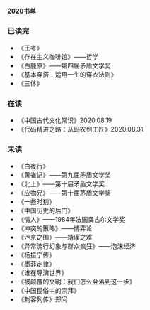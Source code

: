 #### 2020书单

### 已读完
- 《王考》
- 《存在主义咖啡馆》——哲学
- 《白鹿原》——第四届矛盾文学奖
- 《基本穿搭：适用一生的穿衣法则》
- 《三体》

### 在读
- 《中国古代文化常识》2020.08.19
- 《代码精进之路：从码农到工匠》2020.08.31

### 未读
- 《白夜行》
- 《黄雀记》——第九届矛盾文学奖
- 《北上》——第十届矛盾文学奖
- 《应物兄》——第十届茅盾文学奖
- 《一些时刻》
- 《中国历史的后门》
- 《情人》——1984年法国龚古尔文学奖
- 《冲突的策略》——博弈论
- 《汴京之围》——靖康之难
- 《异常流行幻象与群众疯狂》——泡沫经济
- 《杨振宁传》
- 《墨菲定律》
- 《谁在导演世界》
- 《被颠覆的文明：我们怎么会落到这一步》
- 《中国民俗中的崇拜》
- 《刺客列传》郑问
